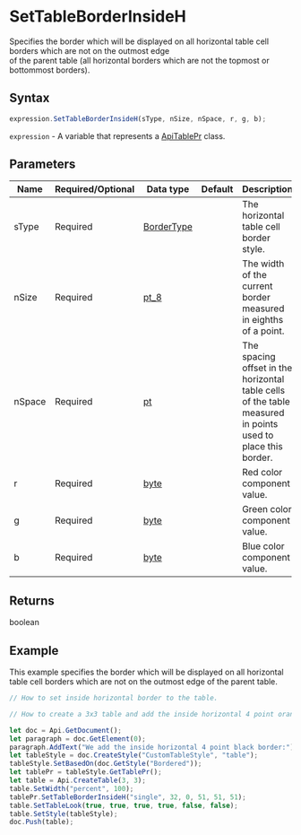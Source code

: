 # SetTableBorderInsideH

Specifies the border which will be displayed on all horizontal table cell borders which are not on the outmost edge\
of the parent table (all horizontal borders which are not the topmost or bottommost borders).

## Syntax

```javascript
expression.SetTableBorderInsideH(sType, nSize, nSpace, r, g, b);
```

`expression` - A variable that represents a [ApiTablePr](../ApiTablePr.md) class.

## Parameters

| **Name** | **Required/Optional** | **Data type** | **Default** | **Description** |
| ------------- | ------------- | ------------- | ------------- | ------------- |
| sType | Required | [BorderType](../../Enumeration/BorderType.md) |  | The horizontal table cell border style. |
| nSize | Required | [pt_8](../../Enumeration/pt_8.md) |  | The width of the current border measured in eighths of a point. |
| nSpace | Required | [pt](../../Enumeration/pt.md) |  | The spacing offset in the horizontal table cells of the table measured in points used to place this border. |
| r | Required | [byte](../../Enumeration/byte.md) |  | Red color component value. |
| g | Required | [byte](../../Enumeration/byte.md) |  | Green color component value. |
| b | Required | [byte](../../Enumeration/byte.md) |  | Blue color component value. |

## Returns

boolean

## Example

This example specifies the border which will be displayed on all horizontal table cell borders which are not on the outmost edge of the parent table.

```javascript editor-docx
// How to set inside horizontal border to the table.

// How to create a 3x3 table and add the inside horizontal 4 point orange borders.

let doc = Api.GetDocument();
let paragraph = doc.GetElement(0);
paragraph.AddText("We add the inside horizontal 4 point black border:");
let tableStyle = doc.CreateStyle("CustomTableStyle", "table");
tableStyle.SetBasedOn(doc.GetStyle("Bordered"));
let tablePr = tableStyle.GetTablePr();
let table = Api.CreateTable(3, 3);
table.SetWidth("percent", 100);
tablePr.SetTableBorderInsideH("single", 32, 0, 51, 51, 51);
table.SetTableLook(true, true, true, true, false, false);
table.SetStyle(tableStyle);
doc.Push(table);
```
